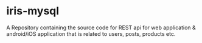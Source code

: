 # iris-mysql
A Repository containing the source code for REST api for web application &amp; android/iOS application that is related to 
users, posts, products etc.
